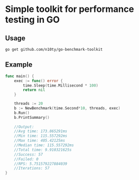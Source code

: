 # Simple toolkit for performance testing in GO

## Usage
```go get github.com/n10ty/go-benchmark-toolkit```

## Example
```go
func main() {
	exec := func() error {
		time.Sleep(time.Millisecond * 100)
		return nil
	}

	threads := 20
	b := NewBenchmark(time.Second*10, threads, exec)
	b.Run()
	b.PrintSummary()
	
	//Output:
	//Avg time: 173.865291ms
    //Min time: 115.557292ms
    //Max time: 405.42125ms
    //Median time: 115.557292ms
    //Total time: 9.910321625s
    //Success: 57
    //Failed: 0
    //RPS: 5.751579227884039
    //Iterations: 57
}
```
